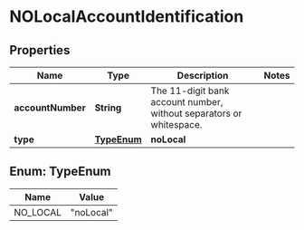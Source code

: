 

# NOLocalAccountIdentification


## Properties

| Name | Type | Description | Notes |
|------------ | ------------- | ------------- | -------------|
|**accountNumber** | **String** | The 11-digit bank account number, without separators or whitespace. |  |
|**type** | [**TypeEnum**](#TypeEnum) | **noLocal** |  |



## Enum: TypeEnum

| Name | Value |
|---- | -----|
| NO_LOCAL | &quot;noLocal&quot; |



